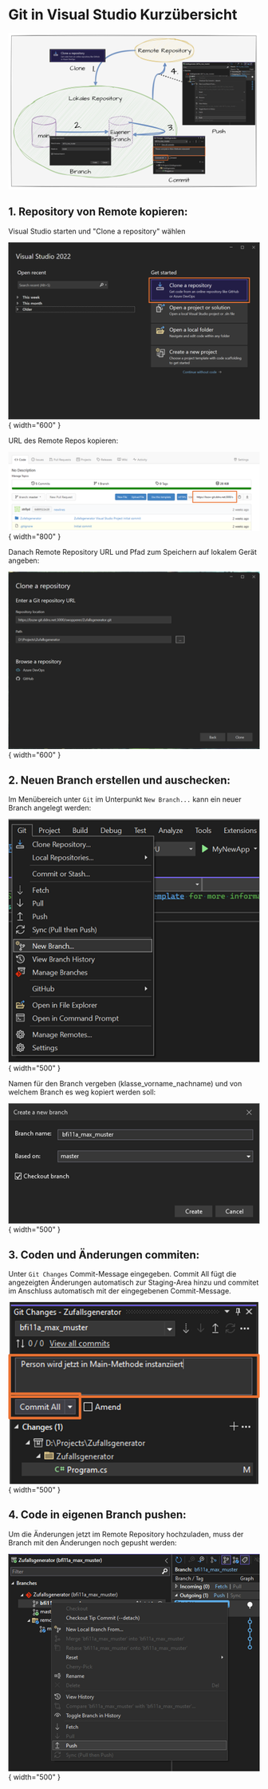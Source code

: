 # Git in Visual Studio Kurzübersicht

![alt text](git_vs_short.png)

## 1. Repository von Remote kopieren:

Visual Studio starten und "Clone a repository" wählen

![alt text](vs_clone_a_repo.png){ width="600" }

URL des Remote Repos kopieren:

![alt text](remote-repo-url.png){ width="800" }

Danach Remote Repository URL und Pfad zum Speichern auf lokalem Gerät angeben:

![alt text](vs_clone_url.png){ width="600" }

## 2. Neuen Branch erstellen und auschecken:

Im Menübereich unter `Git` im Unterpunkt `New Branch...` kann ein neuer Branch angelegt werden:

![alt text](git_new_branch_toolbar.png){ width="500" }

Namen für den Branch vergeben (klasse_vorname_nachname) und von welchem Branch es weg kopiert werden soll:

![alt text](git_create_new_branch.png){ width="500" }

## 3. Coden und Änderungen commiten:

Unter `Git Changes` Commit-Message eingegeben. Commit All fügt die angezeigten Änderungen automatisch zur Staging-Area hinzu und commitet im Anschluss automatisch mit der eingegebenen Commit-Message.

![alt text](git_commit_message.png){ width="500" }

## 4. Code in eigenen Branch pushen:

Um die Änderungen jetzt im Remote Repository hochzuladen, muss der Branch mit den Änderungen noch gepusht werden:

![alt text](git_push_branch.png){ width="500" }